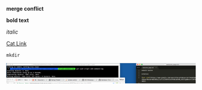 **merge conflict**

**bold text**

*italic*

[Cat Link](https://www.google.com/search?q=cats&source=lnms&tbm=isch&sa=X&ved=0ahUKEwjlus7LxLDSAhXJeSYKHQiQA1MQ_AUICCgB&biw=1107&bih=821)

    mkdir

![ss](ss.png "ss")
